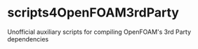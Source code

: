 scripts4OpenFOAM3rdParty
========================

Unofficial auxiliary scripts for compiling OpenFOAM's 3rd Party dependencies

